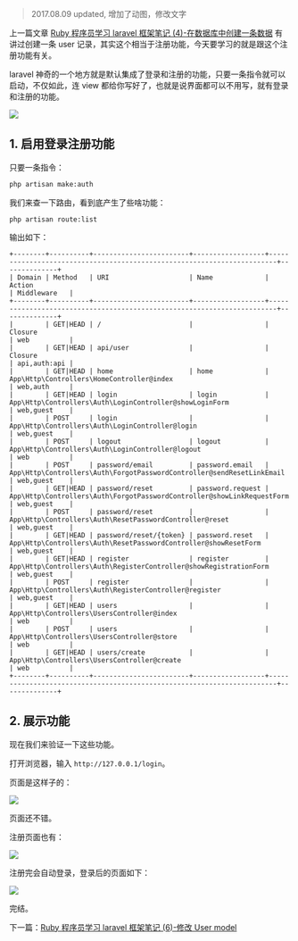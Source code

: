 > 2017.08.09 updated, 增加了动图，修改文字

上一篇文章 [Ruby 程序员学习 laravel 框架笔记 (4)-在数据库中创建一条数据](https://www.rails365.net/articles/ruby-cheng-xu-yuan-xue-xi-laravel-kuang-jia-bi-ji-4-zai-shu-ju-ku-zhong-chuang-jian-yi-tiao-shu-ju) 有讲过创建一条 user 记录，其实这个相当于注册功能，今天要学习的就是跟这个注册功能有关。

laravel 神奇的一个地方就是默认集成了登录和注册的功能，只要一条指令就可以启动，不仅如此，连 view 都给你写好了，也就是说界面都可以不用写，就有登录和注册的功能。

![](https://rails365.oss-cn-shenzhen.aliyuncs.com/uploads/photo/image/292/2017/0e50e2f67dfc603d4052ad476b402988.gif)

## 1. 启用登录注册功能

只要一条指令：

``` bash
php artisan make:auth
```

我们来查一下路由，看到底产生了些啥功能：

```
php artisan route:list
```

输出如下：

```
+--------+----------+------------------------+------------------+------------------------------------------------------------------------+--------------+
| Domain | Method   | URI                    | Name             | Action                                                                 | Middleware   |
+--------+----------+------------------------+------------------+------------------------------------------------------------------------+--------------+
|        | GET|HEAD | /                      |                  | Closure                                                                | web          |
|        | GET|HEAD | api/user               |                  | Closure                                                                | api,auth:api |
|        | GET|HEAD | home                   | home             | App\Http\Controllers\HomeController@index                              | web,auth     |
|        | GET|HEAD | login                  | login            | App\Http\Controllers\Auth\LoginController@showLoginForm                | web,guest    |
|        | POST     | login                  |                  | App\Http\Controllers\Auth\LoginController@login                        | web,guest    |
|        | POST     | logout                 | logout           | App\Http\Controllers\Auth\LoginController@logout                       | web          |
|        | POST     | password/email         | password.email   | App\Http\Controllers\Auth\ForgotPasswordController@sendResetLinkEmail  | web,guest    |
|        | GET|HEAD | password/reset         | password.request | App\Http\Controllers\Auth\ForgotPasswordController@showLinkRequestForm | web,guest    |
|        | POST     | password/reset         |                  | App\Http\Controllers\Auth\ResetPasswordController@reset                | web,guest    |
|        | GET|HEAD | password/reset/{token} | password.reset   | App\Http\Controllers\Auth\ResetPasswordController@showResetForm        | web,guest    |
|        | GET|HEAD | register               | register         | App\Http\Controllers\Auth\RegisterController@showRegistrationForm      | web,guest    |
|        | POST     | register               |                  | App\Http\Controllers\Auth\RegisterController@register                  | web,guest    |
|        | GET|HEAD | users                  |                  | App\Http\Controllers\UsersController@index                             | web          |
|        | POST     | users                  |                  | App\Http\Controllers\UsersController@store                             | web          |
|        | GET|HEAD | users/create           |                  | App\Http\Controllers\UsersController@create                            | web          |
+--------+----------+------------------------+------------------+------------------------------------------------------------------------+--------------+
```

## 2. 展示功能

现在我们来验证一下这些功能。

打开浏览器，输入 `http://127.0.0.1/login`。

页面是这样子的：

![](https://rails365.oss-cn-shenzhen.aliyuncs.com/uploads/photo/image/276/2017/a7d63d18c291ae42a5ef293c182c822b.png)

页面还不错。

注册页面也有：

![](https://rails365.oss-cn-shenzhen.aliyuncs.com/uploads/photo/image/277/2017/bf36452be1bd59054b8388de1cf8df8a.png)

注册完会自动登录，登录后的页面如下：

![](https://rails365.oss-cn-shenzhen.aliyuncs.com/uploads/photo/image/278/2017/61dbfbead97151a9d9ca5811f242190c.png)

完结。

下一篇：[Ruby 程序员学习 laravel 框架笔记 (6)-修改 User model](https://www.rails365.net/articles/ruby-cheng-xu-yuan-xue-xi-laravel-kuang-jia-bi-ji-6-xiu-gai-user-model)
